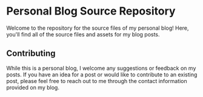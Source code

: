 # Personal Blog Source Repository
Welcome to the repository for the source files of my personal blog! Here, you'll find all of the source files and assets for my blog posts.

## Contributing
While this is a personal blog, I welcome any suggestions or feedback on my posts. If you have an idea for a post or would like to contribute to an existing post, please feel free to reach out to me through the contact information provided on my blog.


